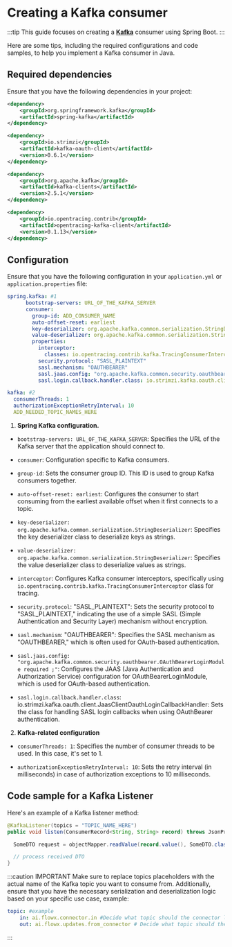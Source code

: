 # Creating a Kafka consumer

:::tip
This guide focuses on creating a [**Kafka**](../../terms/flowx-kafka) consumer using Spring Boot.
:::

Here are some tips, including the required configurations and code samples, to help you implement a Kafka consumer in Java.

## Required dependencies

Ensure that you have the following dependencies in your project:

```xml
<dependency>
    <groupId>org.springframework.kafka</groupId>
    <artifactId>spring-kafka</artifactId>
</dependency>

<dependency>
    <groupId>io.strimzi</groupId>
    <artifactId>kafka-oauth-client</artifactId>
    <version>0.6.1</version>
</dependency>

<dependency>
    <groupId>org.apache.kafka</groupId>
    <artifactId>kafka-clients</artifactId>
    <version>2.5.1</version>
</dependency>

<dependency>
    <groupId>io.opentracing.contrib</groupId>
    <artifactId>opentracing-kafka-client</artifactId>
    <version>0.1.13</version>
</dependency>
```

## Configuration

Ensure that you have the following configuration in your `application.yml` or `application.properties` file:

```yaml
spring.kafka: #1
      bootstrap-servers: URL_OF_THE_KAFKA_SERVER
      consumer:
        group-id: ADD_CONSUMER_NAME
        auto-offset-reset: earliest
        key-deserializer: org.apache.kafka.common.serialization.StringDeserializer
        value-deserializer: org.apache.kafka.common.serialization.StringDeserializer
        properties:
          interceptor:
            classes: io.opentracing.contrib.kafka.TracingConsumerInterceptor
          security.protocol: "SASL_PLAINTEXT"
          sasl.mechanism: "OAUTHBEARER"
          sasl.jaas.config: "org.apache.kafka.common.security.oauthbearer.OAuthBearerLoginModule required ;"
          sasl.login.callback.handler.class: io.strimzi.kafka.oauth.client.JaasClientOauthLoginCallbackHandler

kafka: #2
  consumerThreads: 1
  authorizationExceptionRetryInterval: 10
  ADD_NEEDED_TOPIC_NAMES_HERE
```

1. **Spring Kafka configuration.**

* `bootstrap-servers: URL_OF_THE_KAFKA_SERVER`: Specifies the URL of the Kafka server that the application should connect to.

* `consumer`: Configuration specific to Kafka consumers.

* `group-id`: Sets the consumer group ID. This ID is used to group Kafka consumers together.

* `auto-offset-reset: earliest`: Configures the consumer to start consuming from the earliest available offset when it first connects to a topic.

* `key-deserializer: org.apache.kafka.common.serialization.StringDeserializer`: Specifies the key deserializer class to deserialize keys as strings.

* `value-deserializer: org.apache.kafka.common.serialization.StringDeserializer`: Specifies the value deserializer class to deserialize values as strings.

* `interceptor`: Configures Kafka consumer interceptors, specifically using `io.opentracing.contrib.kafka.TracingConsumerInterceptor` class for tracing.

* `security.protocol`: "SASL_PLAINTEXT": Sets the security protocol to "SASL_PLAINTEXT," indicating the use of a simple SASL (Simple Authentication and Security Layer) mechanism without encryption.

* `sasl.mechanism`: "OAUTHBEARER": Specifies the SASL mechanism as "OAUTHBEARER," which is often used for OAuth-based authentication.

* `sasl.jaas.config: "org.apache.kafka.common.security.oauthbearer.OAuthBearerLoginModule required ;"`: Configures the JAAS (Java Authentication and Authorization Service) configuration for OAuthBearerLoginModule, which is used for OAuth-based authentication.

* `sasl.login.callback.handler.class`: io.strimzi.kafka.oauth.client.JaasClientOauthLoginCallbackHandler: Sets the class for handling SASL login callbacks when using OAuthBearer authentication.

2. **Kafka-related configuration**

* `consumerThreads: 1`: Specifies the number of consumer threads to be used. In this case, it's set to 1.

* `authorizationExceptionRetryInterval: 10`: Sets the retry interval (in milliseconds) in case of authorization exceptions to 10 milliseconds.

## Code sample for a Kafka Listener

Here's an example of a Kafka listener method:

```java
@KafkaListener(topics = "TOPIC_NAME_HERE")
public void listen(ConsumerRecord<String, String> record) throws JsonProcessingException {

  SomeDTO request = objectMapper.readValue(record.value(), SomeDTO.class);

  // process received DTO
}
```

:::caution IMPORTANT
Make sure to replace topics placeholders with the actual name of the Kafka topic you want to consume from. Additionally, ensure that you have the necessary serialization and deserialization logic based on your specific use case, example:

```yaml
topic: #example
    in: ai.flowx.connector.in #Decide what topic should the connector listen on
    out: ai.flowx.updates.from_connector # Decide what topic should the connector reply on (this topic name must match the topic pattern the Engine listens on)
```
:::